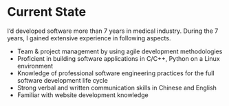 # Current State

I‘d developed software more than 7 years in medical industry. 
During the 7 years, I gained extensive experience in following aspects. 
* Team & project management by using agile development methodologies
* Proficient in building software applications in C/C++, Python on a Linux environment
* Knowledge of professional software engineering practices for the full software development life cycle
* Strong verbal and written communication skills in Chinese and English
* Familiar with website development knowledge
